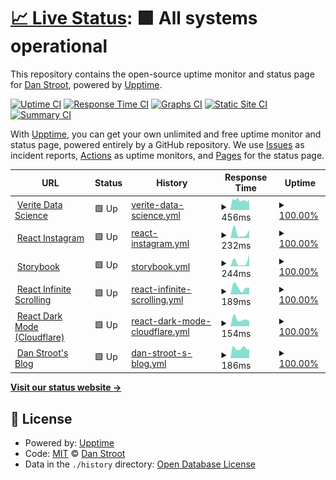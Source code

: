 # [📈 Live Status](https://dstroot.github.io/VDS_uptime): <!--live status--> **🟩 All systems operational**

This repository contains the open-source uptime monitor and status page for [Dan Stroot](https://danstroot.com), powered by [Upptime](https://github.com/upptime/upptime).

[![Uptime CI](https://github.com/koj-co/upptime/workflows/Uptime%20CI/badge.svg)](https://github.com/koj-co/upptime/actions?query=workflow%3A%22Uptime+CI%22)
[![Response Time CI](https://github.com/koj-co/upptime/workflows/Response%20Time%20CI/badge.svg)](https://github.com/koj-co/upptime/actions?query=workflow%3A%22Response+Time+CI%22)
[![Graphs CI](https://github.com/koj-co/upptime/workflows/Graphs%20CI/badge.svg)](https://github.com/koj-co/upptime/actions?query=workflow%3A%22Graphs+CI%22)
[![Static Site CI](https://github.com/koj-co/upptime/workflows/Static%20Site%20CI/badge.svg)](https://github.com/koj-co/upptime/actions?query=workflow%3A%22Static+Site+CI%22)
[![Summary CI](https://github.com/koj-co/upptime/workflows/Summary%20CI/badge.svg)](https://github.com/koj-co/upptime/actions?query=workflow%3A%22Summary+CI%22)

With [Upptime](https://upptime.js.org), you can get your own unlimited and free uptime monitor and status page, powered entirely by a GitHub repository. We use [Issues](https://github.com/dstroot/VDS_uptime/issues) as incident reports, [Actions](https://github.com/dstroot/VDS_uptime/actions) as uptime monitors, and [Pages](https://dstroot.github.io/VDS_uptime) for the status page.

<!--start: status pages-->
<!-- This summary is generated by Upptime (https://github.com/upptime/upptime) -->
<!-- Do not edit this manually, your changes will be overwritten -->
<!-- prettier-ignore -->
| URL | Status | History | Response Time | Uptime |
| --- | ------ | ------- | ------------- | ------ |
| <img alt="" src="https://favicons.githubusercontent.com/veritedatascience.com" height="13"> [Verite Data Science](https://veritedatascience.com/) | 🟩 Up | [verite-data-science.yml](https://github.com/dstroot/VDS_uptime/commits/master/history/verite-data-science.yml) | <details><summary><img alt="Response time graph" src="./graphs/verite-data-science/response-time-week.png" height="20"> 456ms</summary><br><a href="https://dstroot.github.io/VDS_uptime/history/verite-data-science"><img alt="Response time 443" src="https://img.shields.io/endpoint?url=https%3A%2F%2Fraw.githubusercontent.com%2Fdstroot%2FVDS_uptime%2Fmaster%2Fapi%2Fverite-data-science%2Fresponse-time.json"></a><br><a href="https://dstroot.github.io/VDS_uptime/history/verite-data-science"><img alt="24-hour response time 417" src="https://img.shields.io/endpoint?url=https%3A%2F%2Fraw.githubusercontent.com%2Fdstroot%2FVDS_uptime%2Fmaster%2Fapi%2Fverite-data-science%2Fresponse-time-day.json"></a><br><a href="https://dstroot.github.io/VDS_uptime/history/verite-data-science"><img alt="7-day response time 456" src="https://img.shields.io/endpoint?url=https%3A%2F%2Fraw.githubusercontent.com%2Fdstroot%2FVDS_uptime%2Fmaster%2Fapi%2Fverite-data-science%2Fresponse-time-week.json"></a><br><a href="https://dstroot.github.io/VDS_uptime/history/verite-data-science"><img alt="30-day response time 443" src="https://img.shields.io/endpoint?url=https%3A%2F%2Fraw.githubusercontent.com%2Fdstroot%2FVDS_uptime%2Fmaster%2Fapi%2Fverite-data-science%2Fresponse-time-month.json"></a><br><a href="https://dstroot.github.io/VDS_uptime/history/verite-data-science"><img alt="1-year response time 443" src="https://img.shields.io/endpoint?url=https%3A%2F%2Fraw.githubusercontent.com%2Fdstroot%2FVDS_uptime%2Fmaster%2Fapi%2Fverite-data-science%2Fresponse-time-year.json"></a></details> | <details><summary><a href="https://dstroot.github.io/VDS_uptime/history/verite-data-science">100.00%</a></summary><a href="https://dstroot.github.io/VDS_uptime/history/verite-data-science"><img alt="All-time uptime 100.00%" src="https://img.shields.io/endpoint?url=https%3A%2F%2Fraw.githubusercontent.com%2Fdstroot%2FVDS_uptime%2Fmaster%2Fapi%2Fverite-data-science%2Fuptime.json"></a><br><a href="https://dstroot.github.io/VDS_uptime/history/verite-data-science"><img alt="24-hour uptime 100.00%" src="https://img.shields.io/endpoint?url=https%3A%2F%2Fraw.githubusercontent.com%2Fdstroot%2FVDS_uptime%2Fmaster%2Fapi%2Fverite-data-science%2Fuptime-day.json"></a><br><a href="https://dstroot.github.io/VDS_uptime/history/verite-data-science"><img alt="7-day uptime 100.00%" src="https://img.shields.io/endpoint?url=https%3A%2F%2Fraw.githubusercontent.com%2Fdstroot%2FVDS_uptime%2Fmaster%2Fapi%2Fverite-data-science%2Fuptime-week.json"></a><br><a href="https://dstroot.github.io/VDS_uptime/history/verite-data-science"><img alt="30-day uptime 100.00%" src="https://img.shields.io/endpoint?url=https%3A%2F%2Fraw.githubusercontent.com%2Fdstroot%2FVDS_uptime%2Fmaster%2Fapi%2Fverite-data-science%2Fuptime-month.json"></a><br><a href="https://dstroot.github.io/VDS_uptime/history/verite-data-science"><img alt="1-year uptime 100.00%" src="https://img.shields.io/endpoint?url=https%3A%2F%2Fraw.githubusercontent.com%2Fdstroot%2FVDS_uptime%2Fmaster%2Fapi%2Fverite-data-science%2Fuptime-year.json"></a></details>
| <img alt="" src="https://favicons.githubusercontent.com/affectionate-aryabhata-c22561.netlify.app" height="13"> [React Instagram](https://affectionate-aryabhata-c22561.netlify.app/) | 🟩 Up | [react-instagram.yml](https://github.com/dstroot/VDS_uptime/commits/master/history/react-instagram.yml) | <details><summary><img alt="Response time graph" src="./graphs/react-instagram/response-time-week.png" height="20"> 232ms</summary><br><a href="https://dstroot.github.io/VDS_uptime/history/react-instagram"><img alt="Response time 232" src="https://img.shields.io/endpoint?url=https%3A%2F%2Fraw.githubusercontent.com%2Fdstroot%2FVDS_uptime%2Fmaster%2Fapi%2Freact-instagram%2Fresponse-time.json"></a><br><a href="https://dstroot.github.io/VDS_uptime/history/react-instagram"><img alt="24-hour response time 375" src="https://img.shields.io/endpoint?url=https%3A%2F%2Fraw.githubusercontent.com%2Fdstroot%2FVDS_uptime%2Fmaster%2Fapi%2Freact-instagram%2Fresponse-time-day.json"></a><br><a href="https://dstroot.github.io/VDS_uptime/history/react-instagram"><img alt="7-day response time 232" src="https://img.shields.io/endpoint?url=https%3A%2F%2Fraw.githubusercontent.com%2Fdstroot%2FVDS_uptime%2Fmaster%2Fapi%2Freact-instagram%2Fresponse-time-week.json"></a><br><a href="https://dstroot.github.io/VDS_uptime/history/react-instagram"><img alt="30-day response time 232" src="https://img.shields.io/endpoint?url=https%3A%2F%2Fraw.githubusercontent.com%2Fdstroot%2FVDS_uptime%2Fmaster%2Fapi%2Freact-instagram%2Fresponse-time-month.json"></a><br><a href="https://dstroot.github.io/VDS_uptime/history/react-instagram"><img alt="1-year response time 232" src="https://img.shields.io/endpoint?url=https%3A%2F%2Fraw.githubusercontent.com%2Fdstroot%2FVDS_uptime%2Fmaster%2Fapi%2Freact-instagram%2Fresponse-time-year.json"></a></details> | <details><summary><a href="https://dstroot.github.io/VDS_uptime/history/react-instagram">100.00%</a></summary><a href="https://dstroot.github.io/VDS_uptime/history/react-instagram"><img alt="All-time uptime 100.00%" src="https://img.shields.io/endpoint?url=https%3A%2F%2Fraw.githubusercontent.com%2Fdstroot%2FVDS_uptime%2Fmaster%2Fapi%2Freact-instagram%2Fuptime.json"></a><br><a href="https://dstroot.github.io/VDS_uptime/history/react-instagram"><img alt="24-hour uptime 100.00%" src="https://img.shields.io/endpoint?url=https%3A%2F%2Fraw.githubusercontent.com%2Fdstroot%2FVDS_uptime%2Fmaster%2Fapi%2Freact-instagram%2Fuptime-day.json"></a><br><a href="https://dstroot.github.io/VDS_uptime/history/react-instagram"><img alt="7-day uptime 100.00%" src="https://img.shields.io/endpoint?url=https%3A%2F%2Fraw.githubusercontent.com%2Fdstroot%2FVDS_uptime%2Fmaster%2Fapi%2Freact-instagram%2Fuptime-week.json"></a><br><a href="https://dstroot.github.io/VDS_uptime/history/react-instagram"><img alt="30-day uptime 100.00%" src="https://img.shields.io/endpoint?url=https%3A%2F%2Fraw.githubusercontent.com%2Fdstroot%2FVDS_uptime%2Fmaster%2Fapi%2Freact-instagram%2Fuptime-month.json"></a><br><a href="https://dstroot.github.io/VDS_uptime/history/react-instagram"><img alt="1-year uptime 100.00%" src="https://img.shields.io/endpoint?url=https%3A%2F%2Fraw.githubusercontent.com%2Fdstroot%2FVDS_uptime%2Fmaster%2Fapi%2Freact-instagram%2Fuptime-year.json"></a></details>
| <img alt="" src="https://favicons.githubusercontent.com/zealous-fermat-ea58fd.netlify.app" height="13"> [Storybook](https://zealous-fermat-ea58fd.netlify.app/) | 🟩 Up | [storybook.yml](https://github.com/dstroot/VDS_uptime/commits/master/history/storybook.yml) | <details><summary><img alt="Response time graph" src="./graphs/storybook/response-time-week.png" height="20"> 244ms</summary><br><a href="https://dstroot.github.io/VDS_uptime/history/storybook"><img alt="Response time 244" src="https://img.shields.io/endpoint?url=https%3A%2F%2Fraw.githubusercontent.com%2Fdstroot%2FVDS_uptime%2Fmaster%2Fapi%2Fstorybook%2Fresponse-time.json"></a><br><a href="https://dstroot.github.io/VDS_uptime/history/storybook"><img alt="24-hour response time 435" src="https://img.shields.io/endpoint?url=https%3A%2F%2Fraw.githubusercontent.com%2Fdstroot%2FVDS_uptime%2Fmaster%2Fapi%2Fstorybook%2Fresponse-time-day.json"></a><br><a href="https://dstroot.github.io/VDS_uptime/history/storybook"><img alt="7-day response time 244" src="https://img.shields.io/endpoint?url=https%3A%2F%2Fraw.githubusercontent.com%2Fdstroot%2FVDS_uptime%2Fmaster%2Fapi%2Fstorybook%2Fresponse-time-week.json"></a><br><a href="https://dstroot.github.io/VDS_uptime/history/storybook"><img alt="30-day response time 244" src="https://img.shields.io/endpoint?url=https%3A%2F%2Fraw.githubusercontent.com%2Fdstroot%2FVDS_uptime%2Fmaster%2Fapi%2Fstorybook%2Fresponse-time-month.json"></a><br><a href="https://dstroot.github.io/VDS_uptime/history/storybook"><img alt="1-year response time 244" src="https://img.shields.io/endpoint?url=https%3A%2F%2Fraw.githubusercontent.com%2Fdstroot%2FVDS_uptime%2Fmaster%2Fapi%2Fstorybook%2Fresponse-time-year.json"></a></details> | <details><summary><a href="https://dstroot.github.io/VDS_uptime/history/storybook">100.00%</a></summary><a href="https://dstroot.github.io/VDS_uptime/history/storybook"><img alt="All-time uptime 100.00%" src="https://img.shields.io/endpoint?url=https%3A%2F%2Fraw.githubusercontent.com%2Fdstroot%2FVDS_uptime%2Fmaster%2Fapi%2Fstorybook%2Fuptime.json"></a><br><a href="https://dstroot.github.io/VDS_uptime/history/storybook"><img alt="24-hour uptime 100.00%" src="https://img.shields.io/endpoint?url=https%3A%2F%2Fraw.githubusercontent.com%2Fdstroot%2FVDS_uptime%2Fmaster%2Fapi%2Fstorybook%2Fuptime-day.json"></a><br><a href="https://dstroot.github.io/VDS_uptime/history/storybook"><img alt="7-day uptime 100.00%" src="https://img.shields.io/endpoint?url=https%3A%2F%2Fraw.githubusercontent.com%2Fdstroot%2FVDS_uptime%2Fmaster%2Fapi%2Fstorybook%2Fuptime-week.json"></a><br><a href="https://dstroot.github.io/VDS_uptime/history/storybook"><img alt="30-day uptime 100.00%" src="https://img.shields.io/endpoint?url=https%3A%2F%2Fraw.githubusercontent.com%2Fdstroot%2FVDS_uptime%2Fmaster%2Fapi%2Fstorybook%2Fuptime-month.json"></a><br><a href="https://dstroot.github.io/VDS_uptime/history/storybook"><img alt="1-year uptime 100.00%" src="https://img.shields.io/endpoint?url=https%3A%2F%2Fraw.githubusercontent.com%2Fdstroot%2FVDS_uptime%2Fmaster%2Fapi%2Fstorybook%2Fuptime-year.json"></a></details>
| <img alt="" src="https://favicons.githubusercontent.com/modest-panini-61a8ce.netlify.app" height="13"> [React Infinite Scrolling](https://modest-panini-61a8ce.netlify.app/) | 🟩 Up | [react-infinite-scrolling.yml](https://github.com/dstroot/VDS_uptime/commits/master/history/react-infinite-scrolling.yml) | <details><summary><img alt="Response time graph" src="./graphs/react-infinite-scrolling/response-time-week.png" height="20"> 189ms</summary><br><a href="https://dstroot.github.io/VDS_uptime/history/react-infinite-scrolling"><img alt="Response time 189" src="https://img.shields.io/endpoint?url=https%3A%2F%2Fraw.githubusercontent.com%2Fdstroot%2FVDS_uptime%2Fmaster%2Fapi%2Freact-infinite-scrolling%2Fresponse-time.json"></a><br><a href="https://dstroot.github.io/VDS_uptime/history/react-infinite-scrolling"><img alt="24-hour response time 133" src="https://img.shields.io/endpoint?url=https%3A%2F%2Fraw.githubusercontent.com%2Fdstroot%2FVDS_uptime%2Fmaster%2Fapi%2Freact-infinite-scrolling%2Fresponse-time-day.json"></a><br><a href="https://dstroot.github.io/VDS_uptime/history/react-infinite-scrolling"><img alt="7-day response time 189" src="https://img.shields.io/endpoint?url=https%3A%2F%2Fraw.githubusercontent.com%2Fdstroot%2FVDS_uptime%2Fmaster%2Fapi%2Freact-infinite-scrolling%2Fresponse-time-week.json"></a><br><a href="https://dstroot.github.io/VDS_uptime/history/react-infinite-scrolling"><img alt="30-day response time 189" src="https://img.shields.io/endpoint?url=https%3A%2F%2Fraw.githubusercontent.com%2Fdstroot%2FVDS_uptime%2Fmaster%2Fapi%2Freact-infinite-scrolling%2Fresponse-time-month.json"></a><br><a href="https://dstroot.github.io/VDS_uptime/history/react-infinite-scrolling"><img alt="1-year response time 189" src="https://img.shields.io/endpoint?url=https%3A%2F%2Fraw.githubusercontent.com%2Fdstroot%2FVDS_uptime%2Fmaster%2Fapi%2Freact-infinite-scrolling%2Fresponse-time-year.json"></a></details> | <details><summary><a href="https://dstroot.github.io/VDS_uptime/history/react-infinite-scrolling">100.00%</a></summary><a href="https://dstroot.github.io/VDS_uptime/history/react-infinite-scrolling"><img alt="All-time uptime 100.00%" src="https://img.shields.io/endpoint?url=https%3A%2F%2Fraw.githubusercontent.com%2Fdstroot%2FVDS_uptime%2Fmaster%2Fapi%2Freact-infinite-scrolling%2Fuptime.json"></a><br><a href="https://dstroot.github.io/VDS_uptime/history/react-infinite-scrolling"><img alt="24-hour uptime 100.00%" src="https://img.shields.io/endpoint?url=https%3A%2F%2Fraw.githubusercontent.com%2Fdstroot%2FVDS_uptime%2Fmaster%2Fapi%2Freact-infinite-scrolling%2Fuptime-day.json"></a><br><a href="https://dstroot.github.io/VDS_uptime/history/react-infinite-scrolling"><img alt="7-day uptime 100.00%" src="https://img.shields.io/endpoint?url=https%3A%2F%2Fraw.githubusercontent.com%2Fdstroot%2FVDS_uptime%2Fmaster%2Fapi%2Freact-infinite-scrolling%2Fuptime-week.json"></a><br><a href="https://dstroot.github.io/VDS_uptime/history/react-infinite-scrolling"><img alt="30-day uptime 100.00%" src="https://img.shields.io/endpoint?url=https%3A%2F%2Fraw.githubusercontent.com%2Fdstroot%2FVDS_uptime%2Fmaster%2Fapi%2Freact-infinite-scrolling%2Fuptime-month.json"></a><br><a href="https://dstroot.github.io/VDS_uptime/history/react-infinite-scrolling"><img alt="1-year uptime 100.00%" src="https://img.shields.io/endpoint?url=https%3A%2F%2Fraw.githubusercontent.com%2Fdstroot%2FVDS_uptime%2Fmaster%2Fapi%2Freact-infinite-scrolling%2Fuptime-year.json"></a></details>
| <img alt="" src="https://favicons.githubusercontent.com/react-darkmode.burley.workers.dev" height="13"> [React Dark Mode (Cloudflare)](https://react-darkmode.burley.workers.dev/) | 🟩 Up | [react-dark-mode-cloudflare.yml](https://github.com/dstroot/VDS_uptime/commits/master/history/react-dark-mode-cloudflare.yml) | <details><summary><img alt="Response time graph" src="./graphs/react-dark-mode-cloudflare/response-time-week.png" height="20"> 154ms</summary><br><a href="https://dstroot.github.io/VDS_uptime/history/react-dark-mode-cloudflare"><img alt="Response time 154" src="https://img.shields.io/endpoint?url=https%3A%2F%2Fraw.githubusercontent.com%2Fdstroot%2FVDS_uptime%2Fmaster%2Fapi%2Freact-dark-mode-cloudflare%2Fresponse-time.json"></a><br><a href="https://dstroot.github.io/VDS_uptime/history/react-dark-mode-cloudflare"><img alt="24-hour response time 115" src="https://img.shields.io/endpoint?url=https%3A%2F%2Fraw.githubusercontent.com%2Fdstroot%2FVDS_uptime%2Fmaster%2Fapi%2Freact-dark-mode-cloudflare%2Fresponse-time-day.json"></a><br><a href="https://dstroot.github.io/VDS_uptime/history/react-dark-mode-cloudflare"><img alt="7-day response time 154" src="https://img.shields.io/endpoint?url=https%3A%2F%2Fraw.githubusercontent.com%2Fdstroot%2FVDS_uptime%2Fmaster%2Fapi%2Freact-dark-mode-cloudflare%2Fresponse-time-week.json"></a><br><a href="https://dstroot.github.io/VDS_uptime/history/react-dark-mode-cloudflare"><img alt="30-day response time 154" src="https://img.shields.io/endpoint?url=https%3A%2F%2Fraw.githubusercontent.com%2Fdstroot%2FVDS_uptime%2Fmaster%2Fapi%2Freact-dark-mode-cloudflare%2Fresponse-time-month.json"></a><br><a href="https://dstroot.github.io/VDS_uptime/history/react-dark-mode-cloudflare"><img alt="1-year response time 154" src="https://img.shields.io/endpoint?url=https%3A%2F%2Fraw.githubusercontent.com%2Fdstroot%2FVDS_uptime%2Fmaster%2Fapi%2Freact-dark-mode-cloudflare%2Fresponse-time-year.json"></a></details> | <details><summary><a href="https://dstroot.github.io/VDS_uptime/history/react-dark-mode-cloudflare">100.00%</a></summary><a href="https://dstroot.github.io/VDS_uptime/history/react-dark-mode-cloudflare"><img alt="All-time uptime 100.00%" src="https://img.shields.io/endpoint?url=https%3A%2F%2Fraw.githubusercontent.com%2Fdstroot%2FVDS_uptime%2Fmaster%2Fapi%2Freact-dark-mode-cloudflare%2Fuptime.json"></a><br><a href="https://dstroot.github.io/VDS_uptime/history/react-dark-mode-cloudflare"><img alt="24-hour uptime 100.00%" src="https://img.shields.io/endpoint?url=https%3A%2F%2Fraw.githubusercontent.com%2Fdstroot%2FVDS_uptime%2Fmaster%2Fapi%2Freact-dark-mode-cloudflare%2Fuptime-day.json"></a><br><a href="https://dstroot.github.io/VDS_uptime/history/react-dark-mode-cloudflare"><img alt="7-day uptime 100.00%" src="https://img.shields.io/endpoint?url=https%3A%2F%2Fraw.githubusercontent.com%2Fdstroot%2FVDS_uptime%2Fmaster%2Fapi%2Freact-dark-mode-cloudflare%2Fuptime-week.json"></a><br><a href="https://dstroot.github.io/VDS_uptime/history/react-dark-mode-cloudflare"><img alt="30-day uptime 100.00%" src="https://img.shields.io/endpoint?url=https%3A%2F%2Fraw.githubusercontent.com%2Fdstroot%2FVDS_uptime%2Fmaster%2Fapi%2Freact-dark-mode-cloudflare%2Fuptime-month.json"></a><br><a href="https://dstroot.github.io/VDS_uptime/history/react-dark-mode-cloudflare"><img alt="1-year uptime 100.00%" src="https://img.shields.io/endpoint?url=https%3A%2F%2Fraw.githubusercontent.com%2Fdstroot%2FVDS_uptime%2Fmaster%2Fapi%2Freact-dark-mode-cloudflare%2Fuptime-year.json"></a></details>
| <img alt="" src="https://favicons.githubusercontent.com/danstroot.com" height="13"> [Dan Stroot's Blog](https://danstroot.com/) | 🟩 Up | [dan-stroot-s-blog.yml](https://github.com/dstroot/VDS_uptime/commits/master/history/dan-stroot-s-blog.yml) | <details><summary><img alt="Response time graph" src="./graphs/dan-stroot-s-blog/response-time-week.png" height="20"> 186ms</summary><br><a href="https://dstroot.github.io/VDS_uptime/history/dan-stroot-s-blog"><img alt="Response time 186" src="https://img.shields.io/endpoint?url=https%3A%2F%2Fraw.githubusercontent.com%2Fdstroot%2FVDS_uptime%2Fmaster%2Fapi%2Fdan-stroot-s-blog%2Fresponse-time.json"></a><br><a href="https://dstroot.github.io/VDS_uptime/history/dan-stroot-s-blog"><img alt="24-hour response time 186" src="https://img.shields.io/endpoint?url=https%3A%2F%2Fraw.githubusercontent.com%2Fdstroot%2FVDS_uptime%2Fmaster%2Fapi%2Fdan-stroot-s-blog%2Fresponse-time-day.json"></a><br><a href="https://dstroot.github.io/VDS_uptime/history/dan-stroot-s-blog"><img alt="7-day response time 186" src="https://img.shields.io/endpoint?url=https%3A%2F%2Fraw.githubusercontent.com%2Fdstroot%2FVDS_uptime%2Fmaster%2Fapi%2Fdan-stroot-s-blog%2Fresponse-time-week.json"></a><br><a href="https://dstroot.github.io/VDS_uptime/history/dan-stroot-s-blog"><img alt="30-day response time 186" src="https://img.shields.io/endpoint?url=https%3A%2F%2Fraw.githubusercontent.com%2Fdstroot%2FVDS_uptime%2Fmaster%2Fapi%2Fdan-stroot-s-blog%2Fresponse-time-month.json"></a><br><a href="https://dstroot.github.io/VDS_uptime/history/dan-stroot-s-blog"><img alt="1-year response time 186" src="https://img.shields.io/endpoint?url=https%3A%2F%2Fraw.githubusercontent.com%2Fdstroot%2FVDS_uptime%2Fmaster%2Fapi%2Fdan-stroot-s-blog%2Fresponse-time-year.json"></a></details> | <details><summary><a href="https://dstroot.github.io/VDS_uptime/history/dan-stroot-s-blog">100.00%</a></summary><a href="https://dstroot.github.io/VDS_uptime/history/dan-stroot-s-blog"><img alt="All-time uptime 100.00%" src="https://img.shields.io/endpoint?url=https%3A%2F%2Fraw.githubusercontent.com%2Fdstroot%2FVDS_uptime%2Fmaster%2Fapi%2Fdan-stroot-s-blog%2Fuptime.json"></a><br><a href="https://dstroot.github.io/VDS_uptime/history/dan-stroot-s-blog"><img alt="24-hour uptime 100.00%" src="https://img.shields.io/endpoint?url=https%3A%2F%2Fraw.githubusercontent.com%2Fdstroot%2FVDS_uptime%2Fmaster%2Fapi%2Fdan-stroot-s-blog%2Fuptime-day.json"></a><br><a href="https://dstroot.github.io/VDS_uptime/history/dan-stroot-s-blog"><img alt="7-day uptime 100.00%" src="https://img.shields.io/endpoint?url=https%3A%2F%2Fraw.githubusercontent.com%2Fdstroot%2FVDS_uptime%2Fmaster%2Fapi%2Fdan-stroot-s-blog%2Fuptime-week.json"></a><br><a href="https://dstroot.github.io/VDS_uptime/history/dan-stroot-s-blog"><img alt="30-day uptime 100.00%" src="https://img.shields.io/endpoint?url=https%3A%2F%2Fraw.githubusercontent.com%2Fdstroot%2FVDS_uptime%2Fmaster%2Fapi%2Fdan-stroot-s-blog%2Fuptime-month.json"></a><br><a href="https://dstroot.github.io/VDS_uptime/history/dan-stroot-s-blog"><img alt="1-year uptime 100.00%" src="https://img.shields.io/endpoint?url=https%3A%2F%2Fraw.githubusercontent.com%2Fdstroot%2FVDS_uptime%2Fmaster%2Fapi%2Fdan-stroot-s-blog%2Fuptime-year.json"></a></details>

<!--end: status pages-->

[**Visit our status website →**](https://dstroot.github.io/VDS_uptime)

## 📄 License

- Powered by: [Upptime](https://github.com/upptime/upptime)
- Code: [MIT](./LICENSE) © [Dan Stroot](https://danstroot.com)
- Data in the `./history` directory: [Open Database License](https://opendatacommons.org/licenses/odbl/1-0/)
